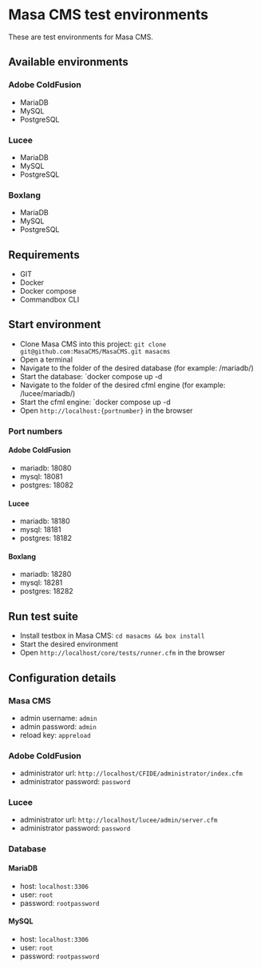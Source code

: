 
# Masa CMS test environments

These are test environments for Masa CMS.

## Available environments

### Adobe ColdFusion

* MariaDB
* MySQL
* PostgreSQL

### Lucee

* MariaDB
* MySQL
* PostgreSQL

### Boxlang

* MariaDB
* MySQL
* PostgreSQL

## Requirements

* GIT
* Docker
* Docker compose
* Commandbox CLI

## Start environment

* Clone Masa CMS into this project: `git clone git@github.com:MasaCMS/MasaCMS.git masacms`
* Open a terminal
* Navigate to the folder of the desired database (for example: /mariadb/)
* Start the database: `docker compose up -d
* Navigate to the folder of the desired cfml engine (for example: /lucee/mariadb/)
* Start the cfml engine: `docker compose up -d
* Open `http://localhost:{portnumber}` in the browser

### Port numbers

#### Adobe ColdFusion

* mariadb: 18080
* mysql: 18081
* postgres: 18082

#### Lucee

* mariadb: 18180
* mysql: 18181
* postgres: 18182

#### Boxlang

* mariadb: 18280
* mysql: 18281
* postgres: 18282

## Run test suite

* Install testbox in Masa CMS: `cd masacms && box install`
* Start the desired environment
* Open `http://localhost/core/tests/runner.cfm` in the browser

## Configuration details

### Masa CMS

* admin username: `admin`
* admin password: `admin`
* reload key: `appreload`

### Adobe ColdFusion

* administrator url: `http://localhost/CFIDE/administrator/index.cfm`
* administrator password: `password`

### Lucee

* administrator url: `http://localhost/lucee/admin/server.cfm`
* administrator password: `password`

### Database

#### MariaDB

* host: `localhost:3306`
* user: `root`
* password: `rootpassword`

#### MySQL

* host: `localhost:3306`
* user: `root`
* password: `rootpassword`
